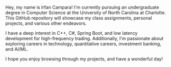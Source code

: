 Hey, my name is Irfan Campara! I'm currently pursuing an undergraduate degree in Computer Science at the University of North Carolina at Charlotte. This GitHub repository will showcase my class assignments, personal projects, and various other endeavors.

I have a deep interest in C++, C#, Spring Boot, and low latency development for high-frequency trading. Additionally, I'm passionate about exploring careers in technology, quantitative careers, investment banking, and AI/ML.

I hope you enjoy browsing through my projects, and have a wonderful day!
